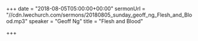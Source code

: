 +++
date = "2018-08-05T05:00:00+00:00"
sermonUrl = "//cdn.lwechurch.com/sermons/20180805_sunday_geoff_ng_Flesh_and_Blood.mp3"
speaker = "Geoff Ng"
title = "Flesh and Blood"

+++
